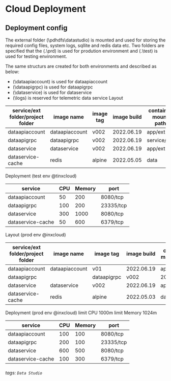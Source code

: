 # Cloud Deployment

## Deployment config 
The external folder (\\pdhdfs\datastudio) is mounted and used for storing the required config files, system logs, sqllite and redis data etc. Two folders are specified that the
(.\prd) is used for prodution environment and (.\test) is used for testing environment.

The same structurs are created for both environments and described as below: 
- (\dataapiaccount)    is used for dataapiaccount   
- (\dataapigrpc)       is used for dataapigrpc
- (\dataservice)	     is used for dataservice
- (\logs)              is reserved for telemetric data service
Layout

service/ext folder/project folder|image name| image tag|image build|container mount path 
 -| -| -|-|-
dataapiaccount|dataapiaccount|v002|         2022.06.19|app/ext
dataapigrpc|dataapigrpc|v002|2022.06.19|    service/ext
dataservice|dataservice|v002|2022.06.19|app/ext
dataservice-cache|redis|alpine|2022.05.05|data


Deployment (test env @tinxcloud)

service|CPU|Memory|port
-|-|-|-  
dataapiaccount|50|200|8080/tcp
dataapigrpc|100|200|23335/tcp
dataservice|300|1000|8080/tcp
dataservice-cache|50|600|6379/tcp



Layout (prod env @inxcloud)

service/ext folder/project folder|image name| image tag|image build|container mount path 
-|-|-|-|- 
dataapiaccount|dataapiaccount|v01|2022.06.19|app/ext
dataapigrpc||dataapigrpc|v002|2022.06.19|service/ext
dataservice|dataservice|v002|2022.06.19|app/ext
dataservice-cache|redis|alpine|2022.05.03|data

Deployment (prod env @inxcloud)
limit CPU    1000m
limit Memory 1024m

service|CPU|Memory|port
-|-|-|- 
dataapiaccount|100|100|8080/tcp
dataapigrpc|200|100|23335/tcp
dataservice|600|500|8080/tcp
dataservice-cache|100|300|6379/tcp


###### tags: `Data Studio`
